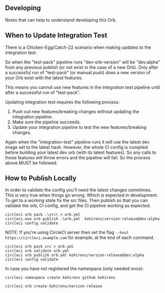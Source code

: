 ## Developing

Notes that can help to understand developing this Orb.

## When to Update Integration Test

There is a Chicken-Egg/Catch-22 scenario when making updates to the integration test.

So when the "test-pack" pipeline runs "dev-orb-version" will be "dev:alpha" from any previous publish (or not exist in
the case of a new Orb). Only after a successful run of "test-pack" (or manual push) does a new version of your Orb
exist with the latest features.

This means you cannot use new features in the integration test pipeline until after a successful run of "test-pack".

Updating integration test requires the following process:
1. Push out new features/breaking changes without updating the integration pipeline.
2. Make sure the pipeline succeeds.
3. Update your integration pipeline to test the new features/breaking changes.

Again when the "integration-test" pipeline runs it will use the latest dev image set to the latest hash.
However, the whole CI config is compiled before building your latest dev orb (with its latest features). So any calls
to those features will throw errors and the pipeline will fail. So the process above MUST be followed.

## How to Publish Locally

In order to validate the config you'll need the latest changes sometimes. This
is very true when things go wrong. Which is expected in development.
To get to a working state fix the src files. Then publish so that you can
validate the orb, CI config, and get the CI pipeline working as expected.

```shell
circleci orb pack .\src\ > orb.yml
circleci.exe orb publish .\orb.yml  kohirens/version-release@dev:alpha
circleci config validate
```

NOTE: If you're using CircleCI server then set the flag
      `--host https://circleci.example.com` for example, at the end of each
      command.

```shell
circleci orb pack src > orb.yml
circleci orb validate orb.yml
circleci orb publish orb.yml kohirens/version-release@dev:alpha
circleci config validate
```

In case you have not registered the namespace (only needed once):

```shell
circleci namespace create kohirens github kohirens
```

```shell
circleci orb create kohirens/version-release
```